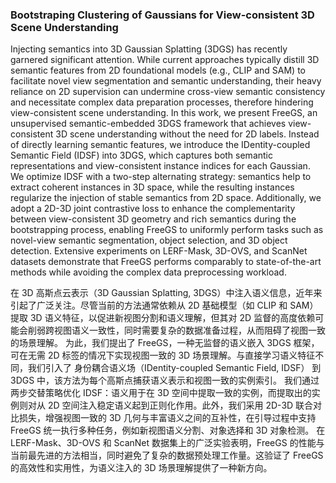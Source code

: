 ### Bootstraping Clustering of Gaussians for View-consistent 3D Scene Understanding

Injecting semantics into 3D Gaussian Splatting (3DGS) has recently garnered significant attention. While current approaches typically distill 3D semantic features from 2D foundational models (e.g., CLIP and SAM) to facilitate novel view segmentation and semantic understanding, their heavy reliance on 2D supervision can undermine cross-view semantic consistency and necessitate complex data preparation processes, therefore hindering view-consistent scene understanding. In this work, we present FreeGS, an unsupervised semantic-embedded 3DGS framework that achieves view-consistent 3D scene understanding without the need for 2D labels. Instead of directly learning semantic features, we introduce the IDentity-coupled Semantic Field (IDSF) into 3DGS, which captures both semantic representations and view-consistent instance indices for each Gaussian. We optimize IDSF with a two-step alternating strategy: semantics help to extract coherent instances in 3D space, while the resulting instances regularize the injection of stable semantics from 2D space. Additionally, we adopt a 2D-3D joint contrastive loss to enhance the complementarity between view-consistent 3D geometry and rich semantics during the bootstrapping process, enabling FreeGS to uniformly perform tasks such as novel-view semantic segmentation, object selection, and 3D object detection. Extensive experiments on LERF-Mask, 3D-OVS, and ScanNet datasets demonstrate that FreeGS performs comparably to state-of-the-art methods while avoiding the complex data preprocessing workload.

在 3D 高斯点云表示（3D Gaussian Splatting, 3DGS）中注入语义信息，近年来引起了广泛关注。尽管当前的方法通常依赖从 2D 基础模型（如 CLIP 和 SAM）提取 3D 语义特征，以促进新视图分割和语义理解，但其对 2D 监督的高度依赖可能会削弱跨视图语义一致性，同时需要复杂的数据准备过程，从而阻碍了视图一致的场景理解。
为此，我们提出了 FreeGS，一种无监督的语义嵌入 3DGS 框架，可在无需 2D 标签的情况下实现视图一致的 3D 场景理解。与直接学习语义特征不同，我们引入了 身份耦合语义场（IDentity-coupled Semantic Field, IDSF） 到 3DGS 中，该方法为每个高斯点捕获语义表示和视图一致的实例索引。
我们通过两步交替策略优化 IDSF：语义用于在 3D 空间中提取一致的实例，而提取出的实例则对从 2D 空间注入稳定语义起到正则化作用。此外，我们采用 2D-3D 联合对比损失，增强视图一致的 3D 几何与丰富语义之间的互补性，在引导过程中支持 FreeGS 统一执行多种任务，例如新视图语义分割、对象选择和 3D 对象检测。
在 LERF-Mask、3D-OVS 和 ScanNet 数据集上的广泛实验表明，FreeGS 的性能与当前最先进的方法相当，同时避免了复杂的数据预处理工作量。这验证了 FreeGS 的高效性和实用性，为语义注入的 3D 场景理解提供了一种新方向。
